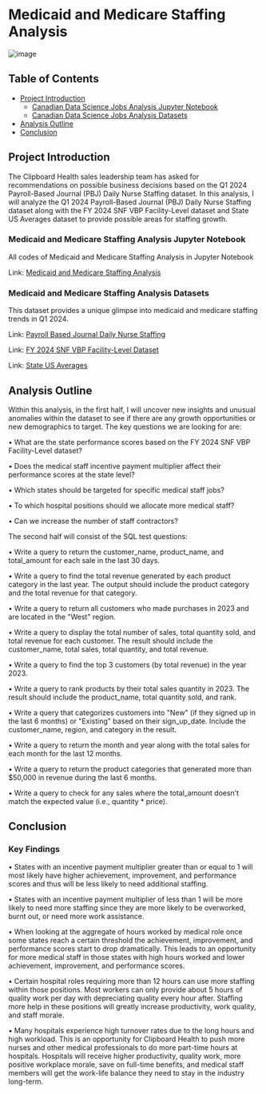 # Medicaid and Medicare Staffing Analysis

![image](https://github.com/user-attachments/assets/13de14d7-19ad-44b2-8c67-34b691aac12d)

## Table of Contents

- [Project Introduction](#project-introduction)
    - [Canadian Data Science Jobs Analysis Jupyter Notebook](#medicaid-and-medicare-staffing-analysis-jupyter-notebook)
    - [Canadian Data Science Jobs Analysis Datasets](#medicaid-and-medicare-staffing-analysis-datasets)
- [Analysis Outline](#analysis-outline)
- [Conclusion](#conclusion)

## Project Introduction

The Clipboard Health sales leadership team has asked for recommendations on possible business decisions based on the Q1 2024 Payroll-Based Journal (PBJ) Daily Nurse Staffing dataset. In this analysis, I will analyze the Q1 2024 Payroll-Based Journal (PBJ) Daily Nurse Staffing dataset along with the FY 2024 SNF VBP Facility-Level dataset and State US Averages dataset to provide possible areas for staffing growth.

### Medicaid and Medicare Staffing Analysis Jupyter Notebook

All codes of Medicaid and Medicare Staffing Analysis in Jupyter Notebook

Link: [Medicaid and Medicare Staffing Analysis](https://github.com/jasondo-da/PBJ_Daily_Nurse_Staffing_Q1_2024_Analysis/blob/main/PBJ_Daily_Nurse_Staffing_Q1_2024_Analysis.ipynb)

### Medicaid and Medicare Staffing Analysis Datasets

This dataset provides a unique glimpse into medicaid and medicare staffing trends in Q1 2024.

Link: [Payroll Based Journal Daily Nurse Staffing](https://data.cms.gov/quality-of-care/payroll-based-journal-daily-nurse-staffing/data)

Link: [FY 2024 SNF VBP Facility-Level Dataset](https://data.cms.gov/provider-data/dataset/284v-j9fz)

Link: [State US Averages](https://data.cms.gov/provider-data/dataset/xcdc-v8bm)


## Analysis Outline

Within this analysis, in the first half, I will uncover new insights and unusual anomalies within the dataset to see if there are any growth opportunities or new demographics to target. The key questions we are looking for are:

• What are the state performance scores based on the FY 2024 SNF VBP Facility-Level dataset?

• Does the medical staff incentive payment multiplier affect their performance scores at the state level?

• Which states should be targeted for specific medical staff jobs?

• To which hospital positions should we allocate more medical staff?

• Can we increase the number of staff contractors?

The second half will consist of the SQL test questions:

• Write a query to return the customer_name, product_name, and total_amount for each sale in the last 30 days.

• Write a query to find the total revenue generated by each product category in the last year. The output should include the product category and the total revenue for that category.

• Write a query to return all customers who made purchases in 2023 and are located in the "West" region.

• Write a query to display the total number of sales, total quantity sold, and total revenue for each customer. The result should include the customer_name, total sales, total quantity, and total revenue.

• Write a query to find the top 3 customers (by total revenue) in the year 2023.

• Write a query to rank products by their total sales quantity in 2023. The result should include the product_name, total quantity sold, and rank.

• Write a query that categorizes customers into "New" (if they signed up in the last 6 months) or "Existing" based on their sign_up_date. Include the customer_name, region, and category in the result.

• Write a query to return the month and year along with the total sales for each month for the last 12 months.

• Write a query to return the product categories that generated more than $50,000 in revenue during the last 6 months.

• Write a query to check for any sales where the total_amount doesn’t match the expected value (i.e., quantity * price).


## Conclusion

### Key Findings

• States with an incentive payment multiplier greater than or equal to 1 will most likely have higher achievement, improvement, and performance scores and thus will be less likely to need additional staffing.

• States with an incentive payment multiplier of less than 1 will be more likely to need more staffing since they are more likely to be overworked, burnt out, or need more work assistance.

• When looking at the aggregate of hours worked by medical role once some states reach a certain threshold the achievement, improvement, and performance scores start to drop dramatically. This leads to an opportunity for more medical staff in those states with high hours worked and lower achievement, improvement, and performance scores.

• Certain hospital roles requiring more than 12 hours can use more staffing within those positions. Most workers can only provide about 5 hours of quality work per day with depreciating quality every hour after. Staffing more help in these positions will greatly increase productivity, work quality, and staff morale.

• Many hospitals experience high turnover rates due to the long hours and high workload. This is an opportunity for Clipboard Health to push more nurses and other medical professionals to do more part-time hours at hospitals. Hospitals will receive higher productivity, quality work, more positive workplace morale, save on full-time benefits, and medical staff members will get the work-life balance they need to stay in the industry long-term.
